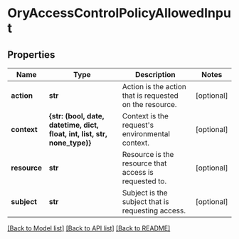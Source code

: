 # OryAccessControlPolicyAllowedInput

## Properties
Name | Type | Description | Notes
------------ | ------------- | ------------- | -------------
**action** | **str** | Action is the action that is requested on the resource. | [optional] 
**context** | **{str: (bool, date, datetime, dict, float, int, list, str, none_type)}** | Context is the request&#39;s environmental context. | [optional] 
**resource** | **str** | Resource is the resource that access is requested to. | [optional] 
**subject** | **str** | Subject is the subject that is requesting access. | [optional] 

[[Back to Model list]](../README.md#documentation-for-models) [[Back to API list]](../README.md#documentation-for-api-endpoints) [[Back to README]](../README.md)


